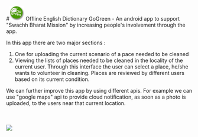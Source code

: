 #<img src = "https://raw.githubusercontent.com/RatulGhosh/GoGreen/master/app/src/main/res/drawable/ic_launcher.png" width="40" /> Offline English Dictionary
GoGreen - An android app to support "Swachh Bharat Mission"  by increasing people's involvement through the app.

In this app there are two major sections :
1) One for uploading the current scenario of a pace needed to be cleaned 
2) Viewing the lists of places needed to be cleaned in the locality of the current user. Through this interface the user can select a place, he/she wants to volunteer in cleaning. Places are reviewed by different users based on its current condition.

We can further improve this app by using different apis. For example we can use "google maps" api to provide cloud notification, as soon as a photo is uploaded, to the users near that current location.

# <img src="https://img.shields.io/badge/license-MIT-blue.svg?style=flat" width="80" />
